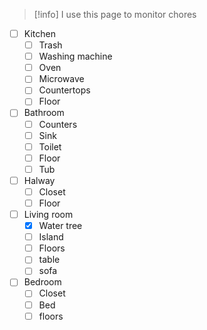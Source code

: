 >[!info] I use this page to monitor chores

- [ ] Kitchen
	- [ ] Trash
	- [ ] Washing machine
	- [ ] Oven
	- [ ] Microwave
	- [ ] Countertops
	- [ ] Floor
- [ ] Bathroom
	- [ ] Counters
	- [ ] Sink
	- [ ] Toilet
	- [ ] Floor
	- [ ] Tub
- [ ] Halway
	- [ ] Closet
	- [ ] Floor
- [ ] Living room
	- [x] Water tree
	- [ ] Island
	- [ ] Floors
	- [ ] table
	- [ ] sofa
- [ ] Bedroom
	- [ ] Closet
	- [ ] Bed
	- [ ] floors